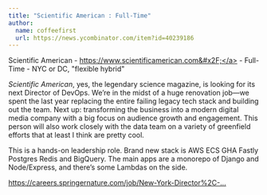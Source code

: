 ```yaml
---
title: "Scientific American : Full-Time"
author:
  name: coffeefirst
  url: https://news.ycombinator.com/item?id=40239186
---
```

Scientific American - <a href="https:&#x2F;&#x2F;www.scientificamerican.com&#x2F;" rel="nofollow">https:&#x2F;&#x2F;www.scientificamerican.com&#x2F;</a> - Full-Time - NYC or DC, &quot;flexible hybrid&quot;

*Scientific American*, yes, the legendary science magazine, is looking for its next Director of DevOps. We’re in the midst of a huge renovation job—we spent the last year replacing the entire failing legacy tech stack and building out the team. Next up: transforming the business into a modern digital media company with a big focus on audience growth and engagement. This person will also work closely with the data team on a variety of greenfield efforts that at least I think are pretty cool.

This is a hands-on leadership role. Brand new stack is AWS ECS GHA Fastly Postgres Redis and BigQuery. The main apps are a monorepo of Django and Node&#x2F;Express, and there’s some Lambdas on the side.

<a href="https:&#x2F;&#x2F;careers.springernature.com&#x2F;job&#x2F;New-York-Director%2C-DevOps%2C-Scientific-American&#x2F;1057465501&#x2F;" rel="nofollow">https:&#x2F;&#x2F;careers.springernature.com&#x2F;job&#x2F;New-York-Director%2C-...</a>
